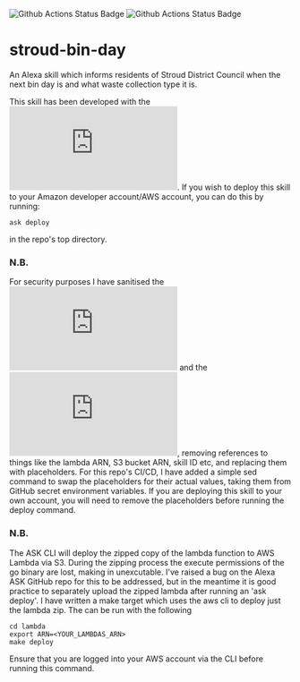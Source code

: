 ![Github Actions Status Badge](https://github.com/jgcrunden/stroud-bin-day/actions/workflows/go.yml/badge.svg)
![Github Actions Status Badge](https://github.com/jgcrunden/stroud-bin-day/actions/workflows/ask-cli.yml/badge.svg)

# stroud-bin-day
An Alexa skill which informs residents of Stroud District Council when the next bin day is and what waste collection type it is.

This skill has been developed with the ![ASK CLI](https://developer.amazon.com/en-US/docs/alexa/smapi/quick-start-alexa-skills-kit-command-line-interface.html).
If you wish to deploy this skill to your Amazon developer account/AWS account, you can do this by running:
```
ask deploy
```
in the repo's top directory.

### N.B.
For security purposes I have sanitised the ![skills.json](https://github.com/jgcrunden/stroud-bin-day/blob/master/skill-package/skill.json) and the ![ask-states.json](https://github.com/jgcrunden/stroud-bin-day/blob/master/.ask/ask-states.json), removing references to things like the lambda ARN, S3 bucket ARN, skill ID etc, and replacing them with placeholders.
For this repo's CI/CD, I have added a simple sed command to swap the placeholders for their actual values, taking them from GitHub secret environment variables.
If you are deploying this skill to your own account, you will need to remove the placeholders before running the deploy command.

### N.B.
The ASK CLI will deploy the zipped copy of the lambda function to AWS Lambda via S3. During the zipping process the execute permissions of the go binary are lost, making in unexcutable. I've raised a bug on the Alexa ASK GitHub repo for this to be addressed, but in the meantime it is good practice to separately upload the zipped lambda after running an 'ask deploy'.
I have written a make target which uses the aws cli to deploy just the lambda zip. The can be run with the following
```
cd lambda
export ARN=<YOUR_LAMBDAS_ARN>
make deploy
```
Ensure that you are logged into your AWS account via the CLI before running this command.
